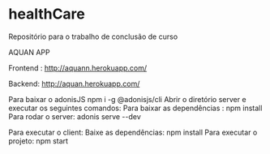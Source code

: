 # healthCare
Repositório para o trabalho de conclusão de curso

AQUAN APP

Frontend : http://aquann.herokuapp.com/

Backend: http://aquan.herokuapp.com/

Para baixar o adonisJS
npm i -g @adonisjs/cli
Abrir o diretório server e executar os seguintes comandos:
Para baixar as dependências :
npm install
Para rodar o server:
adonis serve --dev

Para executar o client:
Baixe as dependências:
npm install
Para executar o projeto:
npm start

